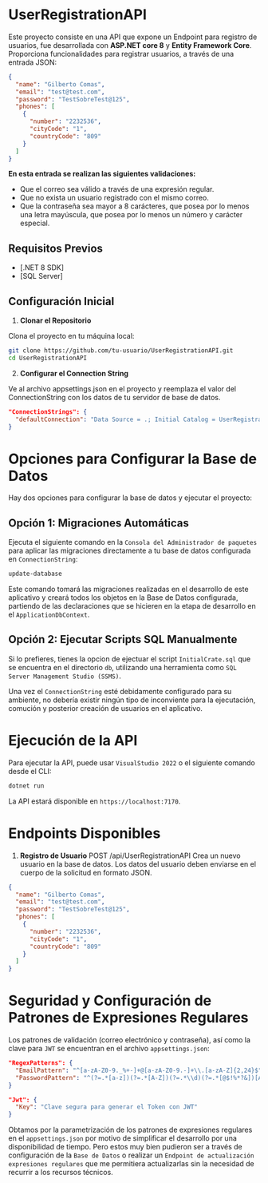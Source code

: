 # UserRegistrationAPI

Este proyecto consiste en una API que expone un Endpoint para registro de
usuarios, fue desarrollada con **ASP.NET core 8** y **Entity Framework Core**.
Proporciona funcionalidades para registrar usuarios, a través de una entrada
JSON:

```json
{
  "name": "Gilberto Comas",
  "email": "test@test.com",
  "password": "TestSobreTest@125",
  "phones": [
    {
      "number": "2232536",
      "cityCode": "1",
      "countryCode": "809"
    }
  ]
}
```

**En esta entrada se realizan las siguientes validaciones:**

- Que el correo sea válido a través de una expresión regular.
- Que no exista un usuario registrado con el mismo correo.
- Que la contraseña sea mayor a 8 carácteres, que posea por lo menos una letra
  mayúscula, que posea por lo menos un número y carácter especial.

## Requisitos Previos

- [.NET 8 SDK]
- [SQL Server]

## Configuración Inicial

1. **Clonar el Repositorio**

Clona el proyecto en tu máquina local:

```bash
git clone https://github.com/tu-usuario/UserRegistrationAPI.git
cd UserRegistrationAPI
```

2. **Configurar el Connection String**

Ve al archivo appsettings.json en el proyecto y reemplaza el valor del
ConnectionString con los datos de tu servidor de base de datos.

```json
"ConnectionStrings": {
  "defaultConnection": "Data Source = .; Initial Catalog = UserRegistrationDB; Integrated Security = True; TrustServerCertificate = True"
}
```

# Opciones para Configurar la Base de Datos

Hay dos opciones para configurar la base de datos y ejecutar el proyecto:

## Opción 1: Migraciones Automáticas

Ejecuta el siguiente comando en la `Consola del Administrador de paquetes` para
aplicar las migraciones directamente a tu base de datos configurada en
`ConnectionString`:

```bash
update-database
```

Este comando tomará las migraciones realizadas en el desarrollo de este
aplicativo y creará todos los objetos en la Base de Datos configurada, partiendo
de las declaraciones que se hicieren en la etapa de desarrollo en el
`ApplicationDbContext`.

## Opción 2: Ejecutar Scripts SQL Manualmente

Si lo prefieres, tienes la opcion de ejectuar el script `InitialCrate.sql` que
se encuentra en el directorio `db`, utilizando una herramienta como
`SQL Server Management Studio (SSMS)`.

Una vez el `ConnectionString` esté debidamente configurado para su ambiente, no
debería existir ningún tipo de inconviente para la ejecutación, comución y
posterior creación de usuarios en el aplicativo.

# Ejecución de la API

Para ejecutar la API, puede usar `VisualStudio 2022` o el siguiente comando
desde el CLI:

```bash
dotnet run
```

La API estará disponible en `https://localhost:7170`.

# Endpoints Disponibles

1. **Registro de Usuario** POST /api/UserRegistrationAPI Crea un nuevo usuario
   en la base de datos. Los datos del usuario deben enviarse en el cuerpo de la
   solicitud en formato JSON.

```json
{
  "name": "Gilberto Comas",
  "email": "test@test.com",
  "password": "TestSobreTest@125",
  "phones": [
    {
      "number": "2232536",
      "cityCode": "1",
      "countryCode": "809"
    }
  ]
}
```

# Seguridad y Configuración de Patrones de Expresiones Regulares

Los patrones de validación (correo electrónico y contraseña), así como la clave
para `JWT` se encuentran en el archivo `appsettings.json`:

```json
"RegexPatterns": {
  "EmailPattern": "^[a-zA-Z0-9._%+-]+@[a-zA-Z0-9.-]+\\.[a-zA-Z]{2,24}$",
  "PasswordPattern": "^(?=.*[a-z])(?=.*[A-Z])(?=.*\\d)(?=.*[@$!%*?&])[A-Za-z\\d@$!%*?&]{8,}$"
}
```

```json
"Jwt": {
  "Key": "Clave segura para generar el Token con JWT"
}
```

Obtamos por la parametrización de los patrones de expresiones regulares en el
`appsettings.json` por motivo de simplificar el desarrollo por una
disponibilidad de tiempo. Pero estos muy bien pudieron ser a través de
configuración de la `Base de Datos` o realizar un
`Endpoint de actualización expresiones regulares` que me permitiera
actualizarlas sin la necesidad de recurrir a los recursos técnicos.
